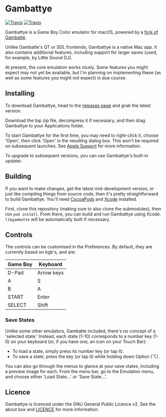 # Gambattye
[![Travis](https://img.shields.io/travis/Ben10do/Gambattye.svg?label=Gambattye)](https://travis-ci.org/Ben10do/Gambattye) [![Travis](https://img.shields.io/travis/Ben10do/gambatte.svg?label=libgambatte)](https://travis-ci.org/Ben10do/gambatte)

Gambattye is a Game Boy Color emulator for macOS, powered by a [fork of Gambatte](https://github.com/Ben10do/gambatte).

Unlike Gambatte's QT or SDL frontends, Gambattye is a native Mac app. It also contains additional features, including support for larger saves (used, for example, by Little Sound DJ).

At present, the core emulation works nicely. Some features you might expect may not yet be available, but I'm planning on implementing these (as well as some features you might not expect) in due course.

## Installing
To download Gambattye, head to the [releases page](https://github.com/Ben10do/Gambattye/releases) and grab the latest version.

Download the top zip file, decompress it if necessary, and then drag Gambattye to your Applications folder.

To start Gambattye for the first time, you may need to right-click it, choose 'Open', then click 'Open' in the resulting dialog box. This won't be required on subsequent launches. See [Apple Support](https://support.apple.com/en-us/HT202491) for more information.

To upgrade to subsequent versions, you can use Gambattye's built-in updater.

## Building
If you want to make changes, get the latest mid-development version, or just like compiling things from source code, then it's pretty straightforward to build Gambattye. You'll need [CocoaPods](https://cocoapods.org) and [Xcode](https://itunes.apple.com/gb/app/xcode/id497799835) installed.

First, clone this repository (making sure to also clone the submodules), then run `pod install`. From there, you can build and run Gambattye using Xcode. `libgambatte` will be automatically built if necessary.

## Controls
The controls can be customised in the Preferences. By default, they are currently based on bgb's, and are:

| Game Boy | Keyboard   |
| -------- | ---------- |
| D-Pad    | Arrow keys |
| A        | S          |
| B        | A          |
| START    | Enter      |
| SELECT   | Shift      |

### Save States
Unlike some other emulators, Gambatte included, there's no concept of a 'selected state.' Instead, each state (1-10) corresponds to a number key (1-0) on your keyboard (or, if you have one, an icon on your Touch Bar):

- To load a state, simply press its number key (or tap it).
- To save a state, press the key (or tap it) while holding down Option (⌥).

You can also go through the menus to glance at your save states, including a preview image for each. From the menu bar, go to the Emulation menu, and choose either 'Load State…' or 'Save State…'.

## Licence
Gambattye is licenced under the GNU General Public Licence v2. See the about box and [LICENCE](https://github.com/Ben10do/Gambattye/blob/master/LICENCE) for more information.
